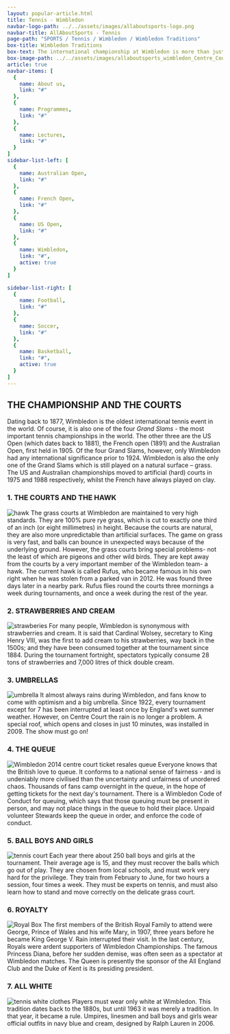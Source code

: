 ```yaml
---
layout: popular-article.html
title: Tennis - Wimbledon
navbar-logo-path: ../../assets/images/allaboutsports-logo.png
navbar-title: AllAboutSports - Tennis
page-path: "SPORTS / Tennis / Wimbledon / Wimbledon Traditions"
box-title: Wimbledon Traditions
box-text: The international championship at Wimbledon is more than just a lawn tennis tournament. It is also a Great British tradition. Read on to explore the major traditions of Wimbledon, in detail.
box-image-path: ../../assets/images/allaboutsports_wimbledon_Centre_Court.jpg
article: true
navbar-items: [
  {
    name: About us,
    link: "#"
  },
  {
    name: Programmes,
    link: "#"
  },
  {
    name: Lectures,
    link: "#"
  }
]
sidebar-list-left: [
  {
    name: Australian Open,
    link: "#"
  },
  {
    name: French Open,
    link: "#"
  },
  {
    name: US Open,
    link: "#"
  },
  {
    name: Wimbledon,
    link: "#",
    active: true
  }
]

sidebar-list-right: [
  {
    name: Football,
    link: "#"
  },
  {
    name: Soccer,
    link: "#"
  },
  {
    name: Basketball,
    link: "#",
    active: true
  }
]
---
```

## THE CHAMPIONSHIP AND THE COURTS
Dating back to 1877, Wimbledon is the oldest international tennis event in the world. Of course, it is also one of the four _Grand Slams_ - the most important tennis championships in the world. The other three are the US Open (which dates back to 1881), the French open (1891) and the Australian Open, first held in 1905\. Of the four Grand Slams, however, only Wimbledon had any international significance prior to 1924\. Wimbledon is also the only one of the Grand Slams which is still played on a natural surface – grass. The US and Australian championships moved to artificial (hard) courts in 1975 and 1988 respectively, whilst the French have always played on clay.
### 1\. THE COURTS AND THE HAWK
![hawk](../../assets/images/allaboutsports_hawk.jpg)
The grass courts at Wimbledon are maintained to very high standards. They are 100% pure rye grass, which is cut to exactly one third of an inch (or eight millimetres) in height. Because the courts are natural, they are also more unpredictable than artificial surfaces. The game on grass is very fast, and balls can bounce in unexpected ways because of the underlying ground. However, the grass courts bring special problems- not the least of which are pigeons and other wild birds. They are kept away from the courts by a very important member of the Wimbledon team- a hawk. The current hawk is called Rufus, who became famous in his own right when he was stolen from a parked van in 2012\. He was found three days later in a nearby park. Rufus flies round the courts three mornings a week during tournaments, and once a week during the rest of the year.

### 2\. STRAWBERRIES AND CREAM
![strawberies](../../assets/images/allaboutsports_strawberries.jpg)
For many people, Wimbledon is synonymous with strawberries and cream. It is said that Cardinal Wolsey, secretary to King Henry VIII, was the first to add cream to his strawberries, way back in the 1500s; and they have been consumed together at the tournament since 1884\. During the tournament fortnight, spectators typically consume 28 tons of strawberries and 7,000 litres of thick double cream.

### 3\. UMBRELLAS
![umbrella](../../assets/images/allaboutsports_umbrella2.jpg)
It almost always rains during Wimbledon, and fans know to come with optimism and a big umbrella. Since 1922, every tournament except for 7 has been interrupted at least once by England's wet summer weather. However, on Centre Court the rain is no longer a problem. A special roof, which opens and closes in just 10 minutes, was installed in 2009\. The show must go on!

### 4\. THE QUEUE
![Wimbledon 2014 centre court ticket resales queue](../../assets/images/allaboutsports_queue.jpg)
Everyone knows that the British love to queue. It conforms to a national sense of fairness - and is undeniably more civilised than the uncertainty and unfairness of unordered chaos. Thousands of fans camp overnight in the queue, in the hope of getting tickets for the next day's tournament. There is a Wimbledon Code of Conduct for queuing, which says that those queuing must be present in person, and may not place things in the queue to hold their place. Unpaid volunteer Stewards keep the queue in order, and enforce the code of conduct.

### 5\. BALL BOYS AND GIRLS
![tennis court](../../assets/images/allaboutsports_tenniscourt.jpg)
Each year there about 250 ball boys and girls at the tournament. Their average age is 15, and they must recover the balls which go out of play. They are chosen from local schools, and must work very hard for the privilege. They train from February to June, for two hours a session, four times a week. They must be experts on tennis, and must also learn how to stand and move correctly on the delicate grass court.

### 6\. ROYALTY
![Royal Box](../../assets/images/allaboutsports_royal.jpg)
The first members of the British Royal Family to attend were George, Prince of Wales and his wife Mary, in 1907, three years before he became King George V. Rain interrupted their visit. In the last century, Royals were ardent supporters of Wimbledon Championships. The famous Princess Diana, before her sudden demise, was often seen as a spectator at Wimbledon matches. The Queen is presently the sponsor of the All England Club and the Duke of Kent is its presiding president.

### 7\. ALL WHITE
![tennis white clothes](../../assets/images/allaboutsports_tennis_white_clothes.jpg)
Players must wear only white at Wimbledon. This tradition dates back to the 1880s, but until 1963 it was merely a tradition. In that year, it became a rule. Umpires, linesmen and ball boys and girls wear official outfits in navy blue and cream, designed by Ralph Lauren in 2006.
